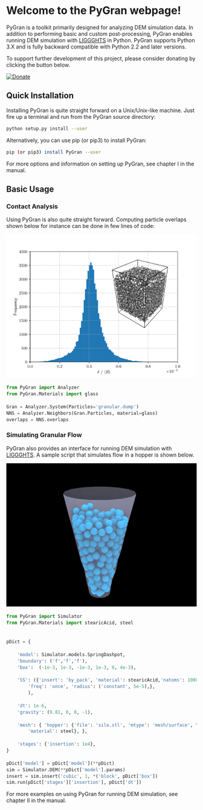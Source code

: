 # Welcome to the PyGran webpage!

PyGran is a toolkit primarily designed for analyzing DEM simulation data. In addition to performing basic and custom post-processing, PyGran enables running DEM simulation with [LIGGGHTS](https://www.cfdem.com/liggghtsr-open-source-discrete-element-method-particle-simulation-code) in Python. PyGran supports Python 3.X and is fully backward compatible with Python 2.2 and later versions.

To support further development of this project, please consider donating by clicking the button below.

[![Donate](https://img.shields.io/badge/Donate-PayPal-green.svg)](https://www.paypal.com/donate/?token=iMTE3iVcryZ_Prr5M9SsDGSbgdNaC8zYMbp5aTkHHUy-Bqrchu47Xa3AwT_XFh2x7EQYB0&country.x=US&locale.x=US)

## Quick Installation
Installing PyGran is quite straight forward on a Unix/Unix-like machine. Just fire up a terminal and run from the PyGran source directory:
```bash
python setup.py install --user
```
Alternatively, you can use pip (or pip3) to install PyGran:
```bash
pip (or pip3) install PyGran --user
```
For more options and information on setting up PyGran, see chapter I in the manual.

## Basic Usage
### Contact Analysis
Using PyGran is also quite straight forward. Computing particle overlaps shown below for instance can be done in few lines of code:

<p style="text-align:center;"><img src="images/overlap-hist.png"></p>

```python
from PyGran import Analyzer
from PyGran.Materials import glass

Gran = Analyzer.System(Particles='granular.dump')
NNS = Analyzer.Neighbors(Gran.Particles, material=glass)
overlaps = NNS.overlaps
```
### Simulating Granular Flow
PyGran also provides an interface for running DEM simulation with [LIGGGHTS](https://www.cfdem.com/liggghtsr-open-source-discrete-element-method-particle-simulation-code). A sample script that simulates flow in a hopper is shown below.

<p style="text-align:center;"><img src="images/hopper.png" width="600"></p>

```python
from PyGran import Simulator
from PyGran.Materials import stearicAcid, steel


pDict = {

	'model': Simulator.models.SpringDashpot,
	'boundary': ('f','f','f'),
	'box':  (-1e-3, 1e-3, -1e-3, 1e-3, 0, 4e-3),

	'SS': ({'insert': 'by_pack', 'material': stearicAcid,'natoms': 1000, \
		'freq': 'once', 'radius': ('constant', 5e-5),}, 
		),
		
	'dt': 1e-6,
	'gravity': (9.81, 0, 0, -1),

	'mesh': { 'hopper': {'file': 'silo.stl', 'mtype': 'mesh/surface', \
		'material': steel}, },
		
	'stages': {'insertion': 1e4},
}

pDict['model'] = pDict['model'](**pDict)
sim = Simulator.DEM(**pDict['model'].params)
insert = sim.insert('cubic', 1, *('block', pDict['box'])
sim.run(pDict['stages']['insertion'], pDict['dt'])
```
For more examples on using PyGran for running DEM simulation, see chapter II in the manual.
